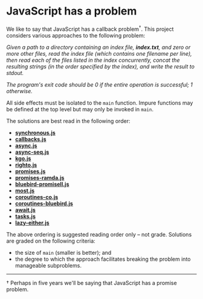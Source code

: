 # JavaScript has a problem

We like to say that JavaScript has a callback problem<sup>†</sup>.
This project considers various approaches to the following problem:

*Given a path to a directory containing an index file, __index.txt__, and
zero or more other files, read the index file (which contains one filename
per line), then read each of the files listed in the index concurrently,
concat the resulting strings (in the order specified by the index), and
write the result to stdout.*

*The program's exit code should be 0 if the entire operation is successful;
1 otherwise.*

All side effects must be isolated to the `main` function. Impure functions
may be defined at the top level but may only be invoked in `main`.

The solutions are best read in the following order:

  - [__synchronous.js__](./synchronous.js)
  - [__callbacks.js__](./callbacks.js)
  - [__async.js__](./async.js)
  - [__async-seq.js__](./async-seq.js)
  - [__kgo.js__](./kgo.js)
  - [__righto.js__](./righto.js)
  - [__promises.js__](./promises.js)
  - [__promises-ramda.js__](./promises-ramda.js)
  - [__bluebird-promisell.js__](./bluebird-promisell.js)
  - [__most.js__](./most.js)
  - [__coroutines-co.js__](./coroutines-co.js)
  - [__coroutines-bluebird.js__](./coroutines-bluebird.js)
  - [__await.js__](./await.js)
  - [__tasks.js__](./tasks.js)
  - [__lazy-either.js__](./lazy-either.js)

The above ordering is suggested reading order only – not grade. Solutions are
graded on the following criteria:

  - the size of `main` (smaller is better); and
  - the degree to which the approach facilitates breaking the problem into
    manageable subproblems.

---

† Perhaps in five years we'll be saying that JavaScript has a promise problem.
